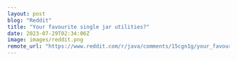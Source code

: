 ```yaml
---
layout: post
blog: "Reddit"
title: "Your favourite single jar utilities?"
date: 2023-07-29T02:34:06Z
image: images/reddit.png
remote_url: "https://www.reddit.com/r/java/comments/15cgn1g/your_favourite_single_jar_utilities/"
---
```

